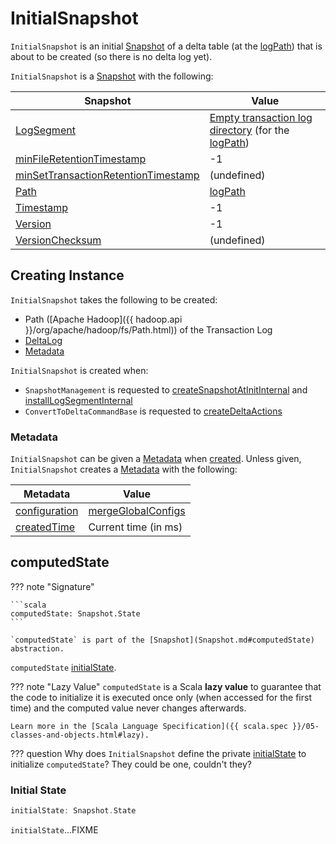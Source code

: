 # InitialSnapshot

`InitialSnapshot` is an initial [Snapshot](Snapshot.md) of a delta table (at the [logPath](#logPath)) that is about to be created (so there is no delta log yet).

`InitialSnapshot` is a [Snapshot](Snapshot.md) with the following:

Snapshot | Value
---------|------
 [LogSegment](Snapshot.md#logSegment) | [Empty transaction log directory](LogSegment.md#empty) (for the [logPath](#logPath))
 [minFileRetentionTimestamp](Snapshot.md#minFileRetentionTimestamp) | -1
 [minSetTransactionRetentionTimestamp](Snapshot.md#minSetTransactionRetentionTimestamp) | (undefined)
 [Path](Snapshot.md#path) | [logPath](#logPath)
 [Timestamp](Snapshot.md#timestamp) | -1
 [Version](Snapshot.md#version) | -1
 [VersionChecksum](Snapshot.md#checksumOpt) | (undefined)

## Creating Instance

`InitialSnapshot` takes the following to be created:

* <span id="logPath"> Path ([Apache Hadoop]({{ hadoop.api }}/org/apache/hadoop/fs/Path.html)) of the Transaction Log
* <span id="deltaLog"> [DeltaLog](DeltaLog.md)
* <span id="metadata"> [Metadata](Metadata.md)

`InitialSnapshot` is created when:

* `SnapshotManagement` is requested to [createSnapshotAtInitInternal](SnapshotManagement.md#createSnapshotAtInitInternal) and [installLogSegmentInternal](SnapshotManagement.md#installLogSegmentInternal)
* `ConvertToDeltaCommandBase` is requested to [createDeltaActions](commands/convert/ConvertToDeltaCommand.md#createDeltaActions)

### <span id="metadata"> Metadata

`InitialSnapshot` can be given a [Metadata](Metadata.md) when [created](#creating-instance). Unless given, `InitialSnapshot` creates a [Metadata](Metadata.md) with the following:

Metadata | Value
---------|------
 [configuration](#configuration) | [mergeGlobalConfigs](DeltaConfigs.md#mergeGlobalConfigs)
 [createdTime](#createdTime) | Current time (in ms)

## <span id="computedState"> computedState

??? note "Signature"

    ```scala
    computedState: Snapshot.State
    ```

    `computedState` is part of the [Snapshot](Snapshot.md#computedState) abstraction.

`computedState` [initialState](#initialState).

??? note "Lazy Value"
    `computedState` is a Scala **lazy value** to guarantee that the code to initialize it is executed once only (when accessed for the first time) and the computed value never changes afterwards.

    Learn more in the [Scala Language Specification]({{ scala.spec }}/05-classes-and-objects.html#lazy).

??? question
    Why does `InitialSnapshot` define the private [initialState](#initialState) to initialize `computedState`? They could be one, couldn't they?

### <span id="initialState"> Initial State

```scala
initialState: Snapshot.State
```

`initialState`...FIXME
